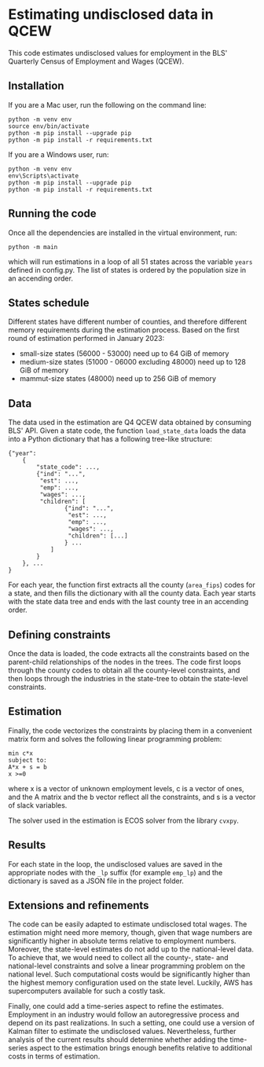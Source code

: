 # Estimating undisclosed data in QCEW
This code estimates undisclosed values for employment in the BLS' Quarterly Census of Employment and Wages (QCEW).

## Installation
If you are a Mac user, run the following on the command line:
```
python -m venv env
source env/bin/activate
python -m pip install --upgrade pip
python -m pip install -r requirements.txt
```
If you are a Windows user, run:
```
python -m venv env
env\Scripts\activate
python -m pip install --upgrade pip
python -m pip install -r requirements.txt
```

## Running the code
Once all the dependencies are installed in the virtual environment, run:
```
python -m main
```
which will run estimations in a loop of all 51 states across the variable `years` defined in config.py. The list of states is ordered by the population size in an accending order.

## States schedule
Different states have different number of counties, and therefore different memory requirements during the estimation process. Based on the first round of estimation performed in January 2023:

* small-size states (56000 - 53000) need up to 64 GiB of memory
* medium-size states (51000 - 06000 excluding 48000) need up to 128 GiB of memory
* mammut-size states (48000) need up to 256 GiB of memory

## Data 
The data used in the estimation are Q4 QCEW data obtained by consuming BLS' API. Given a state code, the function `load_state_data` loads the data into a Python dictionary that has a following tree-like structure:

```
{"year": 
    {
        "state_code": ..., 
        {"ind": "...", 
         "est": ..., 
         "emp": ..., 
         "wages": ..., 
         "children": [
                {"ind": "...", 
                 "est": ..., 
                 "emp": ..., 
                 "wages": ..., 
                 "children": [...]
                } ...
            ]
        }
    }, ...
}
```
For each year, the function first extracts all the county (`area_fips`) codes for a state, and then fills the dictionary with all the county data. Each year starts with the state data tree and ends with the last county tree in an accending order.

## Defining constraints
Once the data is loaded, the code extracts all the constraints based on the parent-child relationships of the nodes in the trees. The code first loops through the county codes to obtain all the county-level constraints, and then loops through the industries in the state-tree to obtain the state-level constraints.

## Estimation
Finally, the code vectorizes the constraints by placing them in a convenient matrix form and solves the following linear programming problem:

```
min c*x
subject to:
A*x + s = b
x >=0
```

where x is a vector of unknown employment levels, c is a vector of ones, and the A matrix and the b vector reflect all the constraints, and s is a vector of slack variables.

The solver used in the estimation is ECOS solver from the library `cvxpy`.

## Results
For each state in the loop, the undisclosed values are saved in the appropriate nodes with the `_lp` suffix (for example `emp_lp`) and the dictionary is saved as a JSON file in the project folder.

## Extensions and refinements
The code can be easily adapted to estimate undisclosed total wages. The estimation might need more memory, though, given that wage numbers are significantly higher in absolute terms relative to employment numbers. Moreover, the state-level estimates do not add up to the national-level data. To achieve that, we would need to collect all the county-, state- and national-level constraints and solve a linear programming problem on the national level. Such computational costs would be significantly higher than the highest memory configuration used on the state level. Luckily, AWS has supercomputers available for such a costly task.

Finally, one could add a time-series aspect to refine the estimates. Employment in an industry would follow an autoregressive process and depend on its past realizations. In such a setting, one could use a version of Kalman filter to estimate the undisclosed values. Nevertheless, further analysis of the current results should determine whether adding the time-series aspect to the estimation brings enough benefits relative to additional costs in terms of estimation.